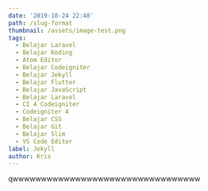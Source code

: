 ```yaml
---
date: '2019-10-24 22:48'
path: /slug-format
thumbnail: /assets/image-test.png
tags:
  - Belajar Laravel
  - Belajar Koding
  - Atom Editor
  - Belajar Codeigniter
  - Belajar Jekyll
  - Belajar Flutter
  - Belajar JavaScript
  - Belajar Laravel
  - CI 4 Codeigniter
  - Codeigniter 4
  - Belajar CSS
  - Belajar Git
  - Belajar Slim
  - VS Code Editor
label: Jekyll
author: Kris
---
```

qwwwwwwwwwwwwwwwwwwwwwwwwwwwwwwwww
